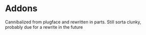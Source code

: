# Addons

Cannibalized from plugface and rewritten in parts. Still sorta clunky, probably due for a rewrite in the future